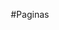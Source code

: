 #Paginas
<html lang="es">
<head>
    <meta charset="UTF-8">
    <meta name="viewport" content="width=device-width, initial-scale=1.0">
    <title>Control Inteligente de Transporte</title>
    <style>
        * {
            margin: 0;
            padding: 0;
            box-sizing: border-box;
        }

        body {
            font-family: 'Segoe UI', Tahoma, Geneva, Verdana, sans-serif;
            background: linear-gradient(135deg, #667eea 0%, #764ba2 100%);
            min-height: 100vh;
            color: #333;
        }

        .container {
            max-width: 1200px;
            margin: 0 auto;
            padding: 20px;
        }

        .header {
            background: rgba(255, 255, 255, 0.95);
            backdrop-filter: blur(10px);
            border-radius: 20px;
            padding: 30px;
            margin-bottom: 30px;
            box-shadow: 0 10px 30px rgba(0, 0, 0, 0.1);
            text-align: center;
        }

        .header h1 {
            color: #2c3e50;
            font-size: 2.5em;
            margin-bottom: 10px;
            background: linear-gradient(45deg, #667eea, #764ba2);
            -webkit-background-clip: text;
            -webkit-text-fill-color: transparent;
            background-clip: text;
        }

        .header p {
            color: #7f8c8d;
            font-size: 1.1em;
        }

        .dashboard {
            display: grid;
            grid-template-columns: 1fr 1fr;
            gap: 30px;
            margin-bottom: 30px;
        }

        .card {
            background: rgba(255, 255, 255, 0.95);
            backdrop-filter: blur(10px);
            border-radius: 20px;
            padding: 30px;
            box-shadow: 0 10px 30px rgba(0, 0, 0, 0.1);
            transition: transform 0.3s ease, box-shadow 0.3s ease;
        }

        .card:hover {
            transform: translateY(-5px);
            box-shadow: 0 20px 40px rgba(0, 0, 0, 0.15);
        }

        .card h2 {
            color: #2c3e50;
            margin-bottom: 20px;
            font-size: 1.5em;
            display: flex;
            align-items: center;
            gap: 10px;
        }

        .icon {
            width: 24px;
            height: 24px;
            fill: #667eea;
        }

        .route-item, .station-item {
            background: rgba(103, 126, 234, 0.1);
            border-radius: 10px;
            padding: 15px;
            margin-bottom: 10px;
            border-left: 4px solid #667eea;
            transition: all 0.3s ease;
        }

        .route-item:hover, .station-item:hover {
            background: rgba(103, 126, 234, 0.2);
            transform: translateX(5px);
        }

        .status {
            display: inline-block;
            padding: 5px 12px;
            border-radius: 20px;
            font-size: 0.8em;
            font-weight: bold;
            margin-left: 10px;
        }

        .status.active {
            background: #2ecc71;
            color: white;
        }

        .status.delayed {
            background: #f39c12;
            color: white;
        }

        .status.offline {
            background: #e74c3c;
            color: white;
        }

        .recharge-section {
            background: rgba(255, 255, 255, 0.95);
            backdrop-filter: blur(10px);
            border-radius: 20px;
            padding: 30px;
            box-shadow: 0 10px 30px rgba(0, 0, 0, 0.1);
            margin-bottom: 30px;
        }

        .recharge-form {
            display: grid;
            grid-template-columns: 1fr 1fr;
            gap: 20px;
            margin-bottom: 20px;
        }

        .form-group {
            display: flex;
            flex-direction: column;
        }

        label {
            margin-bottom: 8px;
            font-weight: bold;
            color: #2c3e50;
        }

        input, select {
            padding: 12px;
            border: 2px solid #e0e0e0;
            border-radius: 10px;
            font-size: 16px;
            transition: border-color 0.3s ease;
        }

        input:focus, select:focus {
            outline: none;
            border-color: #667eea;
        }

        .btn {
            background: linear-gradient(45deg, #667eea, #764ba2);
            color: white;
            border: none;
            padding: 12px 30px;
            border-radius: 25px;
            font-size: 16px;
            font-weight: bold;
            cursor: pointer;
            transition: all 0.3s ease;
        }

        .btn:hover {
            transform: translateY(-2px);
            box-shadow: 0 10px 20px rgba(102, 126, 234, 0.3);
        }

        .stats {
            display: grid;
            grid-template-columns: repeat(auto-fit, minmax(200px, 1fr));
            gap: 20px;
            margin-bottom: 30px;
        }

        .stat-card {
            background: rgba(255, 255, 255, 0.95);
            backdrop-filter: blur(10px);
            border-radius: 15px;
            padding: 20px;
            text-align: center;
            box-shadow: 0 5px 15px rgba(0, 0, 0, 0.1);
        }

        .stat-number {
            font-size: 2.5em;
            font-weight: bold;
            color: #667eea;
            margin-bottom: 10px;
        }

        .stat-label {
            color: #7f8c8d;
            font-size: 0.9em;
        }

        .charging-points {
            display: grid;
            grid-template-columns: repeat(auto-fit, minmax(250px, 1fr));
            gap: 20px;
        }

        .charging-point {
            background: rgba(255, 255, 255, 0.95);
            backdrop-filter: blur(10px);
            border-radius: 15px;
            padding: 20px;
            box-shadow: 0 5px 15px rgba(0, 0, 0, 0.1);
            transition: transform 0.3s ease;
        }

        .charging-point:hover {
            transform: translateY(-3px);
        }

        .point-header {
            display: flex;
            justify-content: space-between;
            align-items: center;
            margin-bottom: 15px;
        }

        .point-name {
            font-weight: bold;
            color: #2c3e50;
        }

        .point-status {
            padding: 3px 8px;
            border-radius: 12px;
            font-size: 0.8em;
            font-weight: bold;
        }

        .available {
            background: #d4edda;
            color: #155724;
        }

        .busy {
            background: #fff3cd;
            color: #856404;
        }

        .maintenance {
            background: #f8d7da;
            color: #721c24;
        }

        .real-time-info {
            position: fixed;
            top: 20px;
            right: 20px;
            background: rgba(255, 255, 255, 0.95);
            backdrop-filter: blur(10px);
            border-radius: 15px;
            padding: 20px;
            box-shadow: 0 10px 30px rgba(0, 0, 0, 0.1);
            max-width: 300px;
            z-index: 1000;
        }

        .pulse {
            width: 12px;
            height: 12px;
            background: #2ecc71;
            border-radius: 50%;
            display: inline-block;
            animation: pulse 2s infinite;
            margin-right: 10px;
        }

        @keyframes pulse {
            0% { transform: scale(1); opacity: 1; }
            50% { transform: scale(1.2); opacity: 0.7; }
            100% { transform: scale(1); opacity: 1; }
        }

        @media (max-width: 768px) {
            .dashboard {
                grid-template-columns: 1fr;
            }
            
            .recharge-form {
                grid-template-columns: 1fr;
            }
            
            .real-time-info {
                position: static;
                margin-bottom: 20px;
            }
        }
    </style>
</head>
<body>
    <div class="container">
        <div class="header">
            <h1>🚌 Control Inteligente de Transporte</h1>
            <p>Seguimiento en tiempo real, rutas optimizadas y puntos de recarga</p>
        </div>

        <div class="real-time-info">
            <h3><span class="pulse"></span>Tiempo Real</h3>
            <p id="currentTime"></p>
            <p><strong>Buses activos:</strong> <span id="activeBuses">24</span></p>
            <p><strong>Puntos operativos:</strong> <span id="activePoints">18/20</span></p>
        </div>

        <div class="stats">
            <div class="stat-card">
                <div class="stat-number">1,247</div>
                <div class="stat-label">Usuarios hoy</div>
            </div>
            <div class="stat-card">
                <div class="stat-number">89.2%</div>
                <div class="stat-label">Puntualidad</div>
            </div>
            <div class="stat-card">
                <div class="stat-number">S/. 15,680</div>
                <div class="stat-label">Recargas del día</div>
            </div>
            <div class="stat-card">
                <div class="stat-number">2.3 min</div>
                <div class="stat-label">Tiempo promedio</div>
            </div>
        </div>

        <div class="dashboard">
            <div class="card">
                <h2>
                    <svg class="icon" viewBox="0 0 24 24">
                        <path d="M12 2L2 7v10c0 5.55 3.84 9.739 9 9.899V19h2v-2.101c5.16-.16 9-4.349 9-9.899V7l-10-5z"/>
                    </svg>
                    Rutas Activas
                </h2>
                <div id="routesList">
                    <div class="route-item">
                        <strong>Ruta 101 - Lima Centro ↔ Miraflores</strong>
                        <span class="status active">Activa</span>
                        <p>Próximo: 3 min | Capacidad: 85%</p>
                    </div>
                    <div class="route-item">
                        <strong>Ruta 205 - Callao ↔ San Isidro</strong>
                        <span class="status delayed">Retraso</span>
                        <p>Próximo: 8 min | Capacidad: 92%</p>
                    </div>
                    <div class="route-item">
                        <strong>Ruta 150 - Surco ↔ La Molina</strong>
                        <span class="status active">Activa</span>
                        <p>Próximo: 5 min | Capacidad: 67%</p>
                    </div>
                </div>
            </div>

            <div class="card">
                <h2>
                    <svg class="icon" viewBox="0 0 24 24">
                        <path d="M12 2C8.13 2 5 5.13 5 9c0 5.25 7 13 7 13s7-7.75 7-13c0-3.87-3.13-7-7-7zm0 9.5c-1.38 0-2.5-1.12-2.5-2.5s1.12-2.5 2.5-2.5 2.5 1.12 2.5 2.5-1.12 2.5-2.5 2.5z"/>
                    </svg>
                    Estaciones
                </h2>
                <div id="stationsList">
                    <div class="station-item">
                        <strong>Miraflores - Parque Kennedy</strong>
                        <span class="status active">Operativa</span>
                        <p>Usuarios esperando: 15</p>
                    </div>
                    <div class="station-item">
                        <strong>San Isidro - El Olivar</strong>
                        <span class="status active">Operativa</span>
                        <p>Usuarios esperando: 8</p>
                    </div>
                    <div class="station-item">
                        <strong>San Borja - Centro Empresarial</strong>
                        <span class="status offline">Mantenimiento</span>
                        <p>Fuera de servicio</p>
                    </div>
                </div>
            </div>
        </div>

        <div class="recharge-section">
            <h2>
                <svg class="icon" viewBox="0 0 24 24">
                    <path d="M17 2H7C5.9 2 5 2.9 5 4v16c0 1.1.9 2 2 2h10c1.1 0 2-.9 2-2V4c0-1.1-.9-2-2-2zm0 18H7V4h10v16z"/>
                </svg>
                Recarga de Tarjetas
            </h2>
            <div class="recharge-form">
                <div class="form-group">
                    <label for="cardNumber">Recarga</label>
                    <input type="text" id="cardNumber" placeholder="1234 5678 9012 3456">
                </div>

                <div class="form-group">
                    <label for="paymentMethod">Recarga</label>
                    <select id="paymentMethod">
                        <option value="10">10</option>
                        <option value="20">20</option>
                        <option value="30">30</option>
                        <option value="50">50</option>
                    </select>
                </div>
                <div class="form-group">
                    <label for="rechargePoint">Punto de Recarga</label>
                    <select id="rechargePoint">
                        <option value="lima">Lima Centro</option>
                        <option value="miraflores">Miraflores</option>
                        <option value="sanisidro">San Isidro</option>
                        <option value="callao">Callao</option>
                        <option value="barranco">Barranco</option>
                        <option value="lamolina">La Molina</option>
                        <option value="surco">Surco</option>
                        <option value="sanborja">San Borja</option>
                    </select>
                </div>
            </div>
            <button class="btn" onclick="processRecharge()">💳 Procesar Recarga</button>
        </div>

        <div class="charging-points">
            <div class="charging-point">
                <div class="point-header">
                    <div class="point-name">Lima Centro</div>
                    <div class="point-status available">Disponible</div>
                </div>
                <p>📍 Plaza de Armas - Jr. Unión 123</p>
                <p>⏰ 24 horas</p>
            </div>

            <div class="charging-point">
                <div class="point-header">
                    <div class="point-name">Miraflores</div>
                    <div class="point-status busy">En uso</div>
                </div>
                <p>📍 Av. Larco 456 - Parque Kennedy</p>
                <p>⏰ 06:00 - 22:00</p>
            </div>

            <div class="charging-point">
                <div class="point-header">
                    <div class="point-name">San Isidro</div>
                    <div class="point-status available">Disponible</div>
                </div>
                <p>📍 Av. Javier Prado 789 - El Olivar</p>
                <p>⏰ 05:00 - 23:00</p>
            </div>

            <div class="charging-point">
                <div class="point-header">
                    <div class="point-name">Callao</div>
                    <div class="point-status available">Disponible</div>
                </div>
                <p>📍 Av. Argentina 321 - Plaza Grau</p>
                <p>⏰ 24 horas</p>
            </div>

            <div class="charging-point">
                <div class="point-header">
                    <div class="point-name">Barranco</div>
                    <div class="point-status busy">En uso</div>
                </div>
                <p>📍 Av. Grau 654 - Puente de los Suspiros</p>
                <p>⏰ 06:00 - 22:00</p>
            </div>

            <div class="charging-point">
                <div class="point-header">
                    <div class="point-name">La Molina</div>
                    <div class="point-status available">Disponible</div>
                </div>
                <p>📍 Av. Javier Prado Este 987 - Camacho</p>
                <p>⏰ 06:00 - 23:00</p>
            </div>

            <div class="charging-point">
                <div class="point-header">
                    <div class="point-name">Surco</div>
                    <div class="point-status available">Disponible</div>
                </div>
                <p>📍 Av. Benavides 147 - Óvalo Higuereta</p>
                <p>⏰ 06:00 - 22:00</p>
            </div>

            <div class="charging-point">
                <div class="point-header">
                    <div class="point-name">San Borja</div>
                    <div class="point-status maintenance">Mantenimiento</div>
                </div>
                <p>📍 Av. San Luis 258 - Centro Empresarial</p>
                <p>⏰ Fuera de servicio</p>
            </div>
        </div>
    </div>

    <script>
        // Función para actualizar el tiempo actual
        function updateTime() {
            const now = new Date();
            const timeString = now.toLocaleTimeString('es-PE', { 
                hour: '2-digit', 
                minute: '2-digit', 
                second: '2-digit' 
            });
            document.getElementById('currentTime').textContent = timeString;
        }

        // Función para procesar la recarga
        function processRecharge() {
            const cardNumber = document.getElementById('cardNumber').value;
            const amount = document.getElementById('rechargeAmount').value;
            const paymentMethod = document.getElementById('paymentMethod').value;
            const rechargePoint = document.getElementById('rechargePoint').value;
            
            if (!cardNumber) {
                alert('Por favor, ingresa el número de tarjeta');
                return;
            }
            
            // Simulación de procesamiento
            alert(`Recarga procesada exitosamente!\n\nTarjeta: ${cardNumber}\nMonto: S/. ${amount}.00\nMétodo: ${paymentMethod}\nPunto: ${rechargePoint}`);
            
            // Limpiar el formulario
            document.getElementById('cardNumber').value = '';
        }

        // Inicializar la aplicación
        document.addEventListener('DOMContentLoaded', function() {
            updateTime();
            setInterval(updateTime, 1000);
        });
    </script>
</body>
</html>
